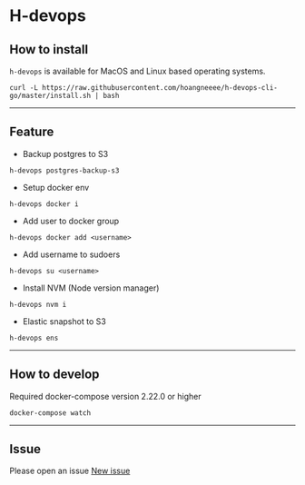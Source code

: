 # H-devops

## How to install
`h-devops` is available for MacOS and Linux based operating systems.

```shell
curl -L https://raw.githubusercontent.com/hoangneeee/h-devops-cli-go/master/install.sh | bash
```

---
## Feature
- Backup postgres to S3
```shell
h-devops postgres-backup-s3
```
- Setup docker env
```shell
h-devops docker i
```
- Add user to docker group
```shell
h-devops docker add <username>
```
- Add username to sudoers
```shell
h-devops su <username>
```
- Install NVM (Node version manager)
```shell
h-devops nvm i
```
- Elastic snapshot to S3
```shell
h-devops ens
```
---

## How to develop
Required docker-compose version 2.22.0 or higher
```shell
docker-compose watch  
```
---

## Issue
Please open an issue [New issue](https://github.com/hoangneeee/h-devops-cli-go/issues)
